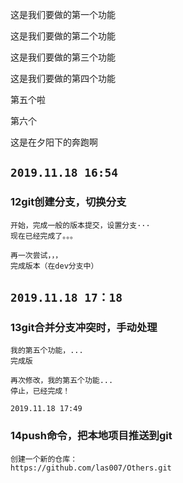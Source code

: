 这是我们要做的第一个功能

这是我们要做的第二个功能

这是我们要做的第三个功能

这是我们要做的第四个功能

第五个啦

第六个

这是在夕阳下的奔跑啊

## `2019.11.18 16:54`

### 12git创建分支，切换分支

```
开始，完成一般的版本提交，设置分支···
现在已经完成了。。。

再一次尝试，，，
完成版本（在dev分支中）
```

## `2019.11.18 17：18`

### 13git合并分支冲突时，手动处理

```
我的第五个功能，...
完成版

再次修改，我的第五个功能...
停止，已经完成！
```

`2019.11.18 17:49`

### 14push命令，把本地项目推送到git

```
创建一个新的仓库：
https://github.com/las007/Others.git
```


